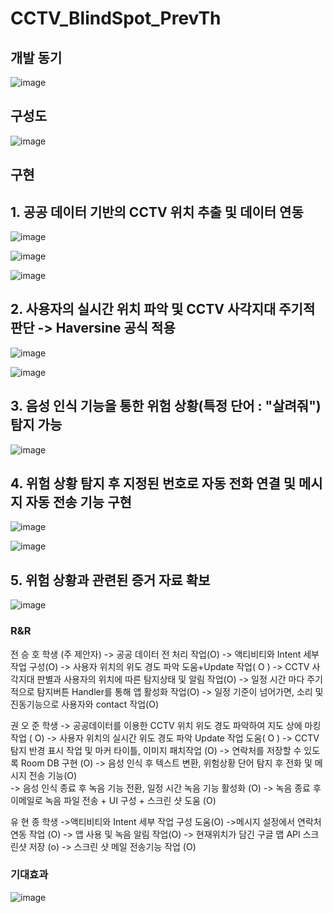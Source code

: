 # CCTV_BlindSpot_PrevTh

## 개발 동기
![image](https://github.com/JeonSH-Francesco/CCTV_BlindSpot_PrevTh/assets/112309895/8672fc78-5ff5-4e0e-b7a7-e7d4ad3eebbe)

## 구성도
![image](https://github.com/JeonSH-Francesco/CCTV_BlindSpot_PrevTh/assets/112309895/7b5dfa6c-a376-4d11-8d0b-45c4de119df9)

## 구현

## 1. 공공 데이터 기반의 CCTV 위치 추출 및 데이터 연동
![image](https://github.com/JeonSH-Francesco/CCTV_BlindSpot_PrevTh/assets/112309895/2423b18d-abc8-4476-b098-e5f468ef7e00)

![image](https://github.com/JeonSH-Francesco/CCTV_BlindSpot_PrevTh/assets/112309895/ecb88379-bd95-4872-9a07-0b82e6f3536f)

![image](https://github.com/JeonSH-Francesco/CCTV_BlindSpot_PrevTh/assets/112309895/34f35628-c566-463d-a8c6-a3d22ee34729)

## 2. 사용자의 실시간 위치 파악 및 CCTV 사각지대 주기적 판단 -> Haversine 공식 적용
![image](https://github.com/JeonSH-Francesco/CCTV_BlindSpot_PrevTh/assets/112309895/07a15ef6-6b45-4261-9753-119534eeefa6)

![image](https://github.com/JeonSH-Francesco/CCTV_BlindSpot_PrevTh/assets/112309895/f75e9f53-d28d-417a-bf31-ce5ce2cd4b88)

## 3. 음성 인식 기능을 통한 위험 상황(특정 단어 : "살려줘") 탐지 가능

![image](https://github.com/JeonSH-Francesco/CCTV_BlindSpot_PrevTh/assets/112309895/d3bf5b4e-0bc5-477b-9a5f-69d612e64049)

## 4. 위험 상황 탐지 후 지정된 번호로 자동 전화 연결 및 메시지 자동 전송 기능 구현

![image](https://github.com/JeonSH-Francesco/CCTV_BlindSpot_PrevTh/assets/112309895/5d38c412-810f-4a9a-8921-cd8fb3164652)

![image](https://github.com/JeonSH-Francesco/CCTV_BlindSpot_PrevTh/assets/112309895/5fdd1496-e1a0-4ac4-9c9a-68ccfbff6bb5)
## 5. 위험 상황과 관련된 증거 자료 확보

![image](https://github.com/JeonSH-Francesco/CCTV_BlindSpot_PrevTh/assets/112309895/d1b5d02d-43c6-4e73-996c-a9f4383c2842)



### R&R
전 승 호 학생
(주 제안자)
-> 공공 데이터 전 처리 작업(O)
-> 액티비티와 Intent 세부 작업 구성(O) 
-> 사용자 위치의 위도 경도 파악 도움+Update 작업( O )
-> CCTV 사각지대 판별과 사용자의 위치에 따른 탐지상태 및 알림 작업(O)
-> 일정 시간 마다 주기적으로 탐지버튼 Handler를 통해 앱 활성화 작업(O)
-> 일정 기준이 넘어가면, 소리 및 진동기능으로 사용자와 contact 작업(O)

권 오 준 학생
-> 공공데이터를 이용한 CCTV 위치 위도 경도 파악하여 지도 상에 마킹 작업 ( O)
-> 사용자 위치의 실시간 위도 경도 파악 Update 작업 도움( O )
-> CCTV 탐지 반경 표시 작업 및 마커 타이틀, 이미지 패치작업 (O)
-> 연락처를 저장할 수 있도록 Room DB 구현 (O)
-> 음성 인식 후 텍스트 변환, 위험상황 단어 탐지 후 전화 및 메시지 전송 기능(O)  
-> 음성 인식 종료 후 녹음 기능 전환, 일정 시간 녹음 기능 활성화 (O)
-> 녹음 종료 후 이메일로 녹음 파일 전송 + UI 구성 + 스크린 샷 도움 (O)


유 현 종 학생
->액티비티와 Intent 세부 작업 구성 도움(O)
->메시지 설정에서 연락처 연동 작업 (O)
-> 앱 사용 및 녹음 알림 작업(O)
-> 현재위치가 담긴 구글 맵 API 스크린샷 저장 (o)
-> 스크린 샷 메일 전송기능 작업 (O)

### 기대효과
![image](https://github.com/JeonSH-Francesco/CCTV_BlindSpot_PrevTh/assets/112309895/21493555-cf77-43c3-ae93-b270ec1bf487)









